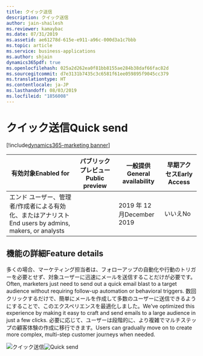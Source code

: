 ```yaml
---
title: クイック送信
description: クイック送信
author: jain-shailesh
ms.reviewer: kamaybac
ms.date: 07/31/2019
ms.assetid: ae61278d-615e-e911-a96c-000d3a1c7bbb
ms.topic: article
ms.service: business-applications
ms.author: shjain
dynamics365pdf: true
ms.openlocfilehash: 025a2d262ea0f81bb8155ae284b38daf66fac82d
ms.sourcegitcommit: d7e3131b7435c3c6581f61ee059895f9045cc379
ms.translationtype: HT
ms.contentlocale: ja-JP
ms.lasthandoff: 08/03/2019
ms.locfileid: "1856008"
---
```

# <a name="quick-send"></a><span data-ttu-id="a9a53-103">クイック送信</span><span class="sxs-lookup"><span data-stu-id="a9a53-103">Quick send</span></span>
[!include[dynamics365-marketing banner](../includes/dynamics365-marketing.md)]

| <span data-ttu-id="a9a53-104">有効対象</span><span class="sxs-lookup"><span data-stu-id="a9a53-104">Enabled for</span></span>    |  <span data-ttu-id="a9a53-105">パブリック プレビュー</span><span class="sxs-lookup"><span data-stu-id="a9a53-105">Public preview</span></span> | <span data-ttu-id="a9a53-106">一般提供</span><span class="sxs-lookup"><span data-stu-id="a9a53-106">General availability</span></span> | <span data-ttu-id="a9a53-107">早期アクセス</span><span class="sxs-lookup"><span data-stu-id="a9a53-107">Early Access</span></span> |
| ---------- | ---------- |---------- |---------- |
|<span data-ttu-id="a9a53-108">エンド ユーザー、管理者/作成者による有効化、またはアナリスト</span><span class="sxs-lookup"><span data-stu-id="a9a53-108">End users by admins, makers, or analysts</span></span>|| <span data-ttu-id="a9a53-109">2019 年 12 月</span><span class="sxs-lookup"><span data-stu-id="a9a53-109">December 2019</span></span>|<span data-ttu-id="a9a53-110">いいえ</span><span class="sxs-lookup"><span data-stu-id="a9a53-110">No</span></span> |






## <a name="feature-details"></a><span data-ttu-id="a9a53-111">機能の詳細</span><span class="sxs-lookup"><span data-stu-id="a9a53-111">Feature details</span></span>
<!--feature detail start -->
<span data-ttu-id="a9a53-112">多くの場合、マーケティング担当者は、フォローアップの自動化や行動のトリガーを必要とせず、対象ユーザーに迅速にメールを送信することだけが必要です。</span><span class="sxs-lookup"><span data-stu-id="a9a53-112">Often, marketers just need to send out a quick email blast to a target audience without requiring follow-up automation or behavioral triggers.</span></span> <span data-ttu-id="a9a53-113">数回クリックするだけで、簡単にメールを作成して多数のユーザーに送信できるようにすることで、このエクスペリエンスを最適化しました。</span><span class="sxs-lookup"><span data-stu-id="a9a53-113">We’ve optimized this experience by making it easy to craft and send emails to a large audience in just a few clicks.</span></span> <span data-ttu-id="a9a53-114">必要に応じて、ユーザーは段階的に、より複雑でマルチステップの顧客体験の作成に移行できます。</span><span class="sxs-lookup"><span data-stu-id="a9a53-114">Users can gradually move on to create more complex, multi-step customer journeys when needed.</span></span>
<!--feature detail end -->

<span data-ttu-id="a9a53-115">![クイック送信](media/quick-send.png "クイック送信")</span><span class="sxs-lookup"><span data-stu-id="a9a53-115">![Quick send](media/quick-send.png "Quick send")</span></span>
<!-- Picture 1 -->










